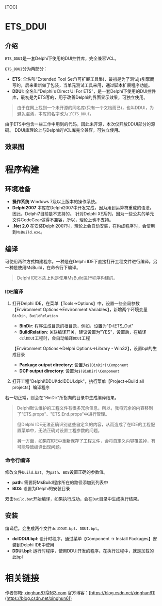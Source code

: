[TOC]

# ETS_DDUI

## 介绍

`ETS_DDUI`是一套Delphi下使用的DUI控件库，完全兼容VCL。

`ETS_DDUI`分为两部分：

* **ETS**: 全名叫“Extended Tool Set”(可扩展工具集)，最初是为了测试js引擎而写的，后来重新做了包装，当单元测试工具来用，通过脚本扩展程序功能。
* **DDUI**: 全名叫“Delphi's Direct UI For ETS”，是一套Delphi下使用的DUI控件库，最初是为ETS写的，用于改善Delphi的界面显示效果，可独立使用。

> 由于在网上找到一个未开源的同名库(只有一个文档而已)，也叫DDUI，为避免混淆，本库的名字改为了`ETS_DDUI`。

由于ETS中包含一些工作中用到的代码，因此未开源，本次仅开放DDUI部分的源码。
DDUI库理论上与Delphi的VCL库完全兼容，可独立使用。

## 效果图

# 程序构建

## 环境准备

* **操作系统**
  Windows 7及以上版本的操作系统。
* **Delphi2007**
  本库在Delphi2007中开发完成，因为用到运算符重载的语法，因此，Delphi7目前是不支持的。
  针对Delphi XE系列，因为一些公共的单元文件CodeGear做得不兼容，所以，理论上也不支持。
* **.Net 2.0**
  在安装Delphi2007时，理论上会自动安装，在构成程序时，会使用到`MsBuild.exe`。

## 编译

可使用两种方式构建程序，一种是在Delphi IDE下直接打开工程文件进行编译，另一种是使用MsBuild，在命令行下编译。

> Delphi IDE本质上也是使用MsBuild进行程序构建的。

### IDE编译

1. 打开Delphi IDE，在菜单【Tools->Options】中，设置一些全局参数
   【Environment Options->Environment Variables】，新增两个环境变量`BinDir`、`BuildRelation`
   * **BinDir**: 程序生成目录的根目录，例如，设置为"D:\ETS_Out"
   * **BuildRelation**: 关联编译开关，建议设置为"YES"，设置后，在编译`dclDDUI`工程时，会自动编译`DDUI`工程

   【Environment Options->Delphi Options->Library - Win32】，设置bpl的生成目录
   * **Package output directory**: 设置为`$(BinDir)\Component`
   * **DCP output directory**: 设置为`$(BinDir)\Component`
3. 打开工程"Delphi\DDUI\dclDDUI.dpk"，执行菜单【Project->Build all projects】编译程序

若一切正常，则会在"BinDir"所指向的目录中生成编译结果。

> Delphi默认维护的工程文件有很多冗余信息，所以，我将冗余的内容移到了"ETS.props"、"ETS.End.props"中进行管理。
>
> 但Delphi IDE无法正确识别这些自定义的内容，从而造成了在IDE的工程配置菜单中，无法正确对设置工程参数的问题。
>
> 另一方面，如果在IDE中重新保存了工程文件，会将自定义内容覆盖掉，有可能导致编译出现问题。

### 命令行编译

修改文件`build.bat`，为`path`、`BDS`设置正确的参数值。

* **path**: 需要将MsBuild程序所在的路径添加到列表中
* **BDS**: 设置为Delphi的安装目录

双击`build.bat`开始编译，如果执行成功，会在`Out`目录中生成执行结果。

## 安装

编译后，会生成两个文件`dclDDUI.bpl`、`DDUI.bpl`。

* **dclDDUI.bpl**: 设计时程序，通过菜单【Component -> Install Packages】安装到Delphi IDE中使用
* **DDUI.bpl**: 运行时程序，使用DDUI开发的程序，在执行过程中，就是加载的此bpl

# 相关链接

作者邮箱: xinghun87@163.com
官方博客：[https://blog.csdn.net/xinghun61](https://blog.csdn.net/xinghun61)
